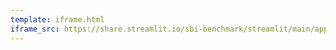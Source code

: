 ```yaml
---
template: iframe.html
iframe_src: https://share.streamlit.io/sbi-benchmark/streamlit/main/app.py?conf=%7B%22page%22%3A+%22HiPlot%22%2C+%22embed%22%3A+1%7D
---
```


